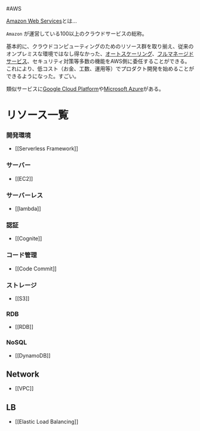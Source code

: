 #AWS

[Amazon Web Services](https://aws.amazon.com/jp/)とは...

`Amazon` が運営している100以上のクラウドサービスの総称。

基本的に、クラウドコンピューティングのためのリソース群を取り揃え、従来のオンプレミスな環境ではなし得なかった、[オートスケーリング](https://www.rworks.jp/system/system-column/sys-entry/21683/)、[フルマネージドサービス](https://www.itechh.ne.jp/blog/column/column-01.html#:~:text=%E3%83%95%E3%83%AB%E3%83%9E%E3%83%8D%E3%83%BC%E3%82%B8%E3%83%89%E3%82%B5%E3%83%BC%E3%83%93%E3%82%B9%E3%81%AF%E3%80%81%E3%83%9E%E3%83%8D%E3%83%BC%E3%82%B8%E3%83%89,%E3%81%AB%E5%90%AB%E3%81%BE%E3%82%8C%E3%81%A6%E3%81%84%E3%81%BE%E3%81%99%E3%80%82)、セキュリティ対策等多数の機能をAWS側に委任することができる。
これにより、低コスト（お金、工数、運用等）でプロダクト開発を始めることができるようになった。すごい。

類似サービスに[Google Cloud Platform](リソース一覧.md)や[Microsoft Azure](https://azure.microsoft.com/ja-jp/)がある。

# リソース一覧

### 開発環境

- [[Serverless Framework]]

### サーバー

- [[EC2]]

### サーバーレス

- [[lambda]]


### 認証

- [[Cognite]]

### コード管理

- [[Code Commit]]

### ストレージ

- [[S3]]

### RDB

- [[RDB]]

### NoSQL

- [[DynamoDB]]

## Network

- [[VPC]]

## LB

- [[Elastic Load Balancing]]


